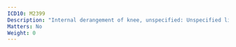 ```yaml
---
ICD10: M2399
Description: "Internal derangement of knee, unspecified: Unspecified ligament or Unspecified meniscus"
Matters: No
Weight: 0
---
```


